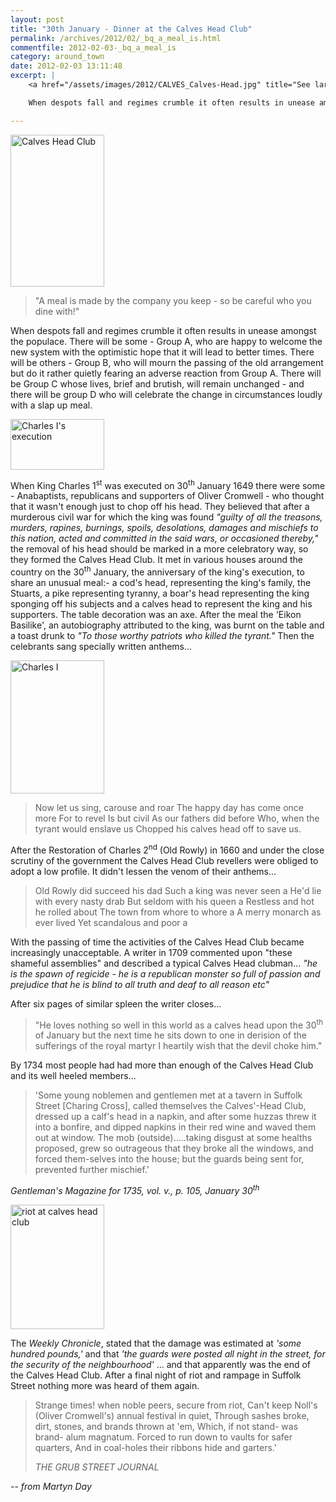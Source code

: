 ```yaml
---
layout: post
title: "30th January - Dinner at the Calves Head Club"
permalink: /archives/2012/02/_bq_a_meal_is.html
commentfile: 2012-02-03-_bq_a_meal_is
category: around_town
date: 2012-02-03 13:11:48
excerpt: |
    <a href="/assets/images/2012/CALVES_Calves-Head.jpg" title="See larger version of - Calves Head Club"><img src="/assets/images/2012/CALVES_Calves-Head_thumb.jpg" width="150" height="243" alt="Calves Head Club" class="photo right" /></a>

    When despots fall and regimes crumble it often results in unease amongst the populace. There will be some - Group A, who are happy to welcome the new system with the optimistic hope that it will lead to better times. There will be others - Group B, who will mourn the passing of the old arrangement but do it rather quietly fearing an adverse reaction from Group A. There will be Group C whose lives, brief and brutish, will remain unchanged - and there will be group D who will celebrate the change in circumstances loudly with a slap up meal.

---
```


<a href="/assets/images/2012/CALVES_Calves-Head.jpg" title="See larger version of - Calves Head Club"><img src="/assets/images/2012/CALVES_Calves-Head_thumb.jpg" width="150" height="243" alt="Calves Head Club" class="photo right" /></a>

> "A meal is made by the company you keep - so be careful who you dine with!"

When despots fall and regimes crumble it often results in unease amongst the populace. There will be some - Group A, who are happy to welcome the new system with the optimistic hope that it will lead to better times. There will be others - Group B, who will mourn the passing of the old arrangement but do it rather quietly fearing an adverse reaction from Group A. There will be Group C whose lives, brief and brutish, will remain unchanged - and there will be group D who will celebrate the change in circumstances loudly with a slap up meal.

<a href="/assets/images/2012/CALVES_execution-charles.jpg" title="See larger version of - Charles I's execution"><img src="/assets/images/2012/CALVES_execution-charles_thumb.jpg" width="150" height="81" alt="Charles I's execution" class="photo right" /></a>

When King Charles 1<sup>st</sup> was executed on 30<sup>th</sup> January 1649 there were some - Anabaptists, republicans and supporters of Oliver Cromwell - who thought that it wasn't enough just to chop off his head. They believed that after a murderous civil war for which the king was found *"guilty of all the treasons, murders, rapines, burnings, spoils, desolations, damages and mischiefs to this nation, acted and committed in the said wars, or occasioned thereby,"* the removal of his head should be marked in a more celebratory way, so they formed the Calves Head Club. It met in various houses around the country on the 30<sup>th</sup> January, the anniversary of the king's execution, to share an unusual meal:- a cod's head, representing the king's family, the Stuarts, a pike representing tyranny, a boar's head representing the king sponging off his subjects and a calves head to represent the king and his supporters. The table decoration was an axe. After the meal the 'Eikon Basilike', an autobiography attributed to the king, was burnt on the table and a toast drunk to *"To those worthy patriots who killed the tyrant."* Then the celebrants sang specially written anthems...

<a href="/assets/images/2012/CALVES_charles-I.jpg" title="See larger version of - Charles I"><img src="/assets/images/2012/CALVES_charles-I_thumb.jpg" width="150" height="213" alt="Charles I" class="photo right" /></a>

> Now let us sing, carouse and roar
> The happy day has come once more
> For to revel
> Is but civil
> As our fathers did before
> Who, when the tyrant would enslave us
> Chopped his calves head off to save us.

After the Restoration of Charles 2<sup>nd</sup> (Old Rowly) in 1660 and under the close scrutiny of the government the Calves Head Club revellers were obliged to adopt a low profile. It didn't lessen the venom of their anthems...

> Old Rowly did succeed his dad
>  Such a king was never seen a
>  He'd lie with every nasty drab
>  But seldom with his queen a
>  Restless and hot he rolled about
>  The town from whore to whore a
>  A merry monarch as ever lived
>  Yet scandalous and poor a
> 
 With the passing of time the activities of the Calves Head Club became increasingly unacceptable. A writer in 1709 commented upon "these shameful assemblies" and described a typical Calves Head clubman... *"he is the spawn of regicide - he is a republican monster so full of passion and prejudice that he is blind to all truth and deaf to all reason etc"*

After six pages of similar spleen the writer closes...

> "He loves nothing so well in this world as a calves head upon the 30<sup>th</sup> of January but the next time he sits down to one in derision of the sufferings of the royal martyr I heartily wish that the devil choke him."

By 1734 most people had had more than enough of the Calves Head Club and its well heeled members...

> 'Some young noblemen and gentlemen met at a tavern in Suffolk Street \[Charing Cross\], called themselves the Calves'-Head Club, dressed up a calf's head in a napkin, and after some huzzas threw it into a bonfire, and dipped napkins in their red wine and waved them out at window. The mob (outside).....taking disgust at some healths proposed, grew so outrageous that they broke all the windows, and forced them-selves into the house; but the guards being sent for, prevented further mischief.'

<cite>Gentleman's Magazine for 1735, vol. v., p. 105, January 30<sup>th</sup></cite>

<a href="/assets/images/2012/CALVES_riot-at-calves-head-club.jpg" title="See larger version of - riot at calves head club"><img src="/assets/images/2012/CALVES_riot-at-calves-head-club_thumb.jpg" width="150" height="199" alt="riot at calves head club" class="photo right" /></a>

The *Weekly Chronicle*, stated that the damage was estimated at *'some hundred pounds,'* and that *'the guards were posted all night in the street, for the security of the neighbourhood'* ... and that apparently was the end of the Calves Head Club. After a final night of riot and rampage in Suffolk Street nothing more was heard of them again.

> Strange times! when noble peers, secure from riot,
>  Can't keep Noll's (Oliver Cromwell's) annual festival in quiet,
>  Through sashes broke, dirt, stones, and brands thrown at 'em,
>  Which, if not stand- was brand- alum magnatum.
>  Forced to run down to vaults for safer quarters,
>  And in coal-holes their ribbons hide and garters.'
> 
> <cite>THE GRUB STREET JOURNAL</cite>

<cite>-- from Martyn Day</cite>
